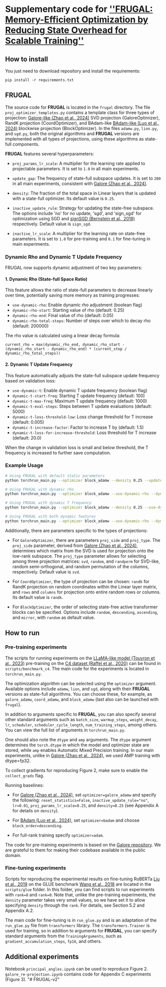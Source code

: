 # Supplementary code for [''FRUGAL: Memory-Efficient Optimization by Reducing State Overhead for Scalable Training''](https://arxiv.org/abs/2411.07837)

## How to install

You just need to download repository and install the requirements:

```
pip install -r requirements.txt
```

## FRUGAL

The source code for **FRUGAL** is located in the `frugal` directory. The file `proj_optimizer_templates.py` contains a template class for three types of projection: [Galore-like (Zhao et al., 2024)](https://arxiv.org/abs/2403.03507) SVD projection (GaloreOptimizer), RandK projection (CoordOptimizer), and BAdam-like [BAdam-like (Luo et al., 2024)](https://arxiv.org/abs/2404.02827) blockwise projection (BlockOptimizer). In the files `adamw.py`, `lion.py`, and `sgd.py`, both the original algorithms and **FRUGAL** versions are implemented with all types of projections, using these algorithms as state-full components.

**FRUGAL** features several hyperparameters:

- `proj_params_lr_scale`: A multiplier for the learning rate applied to projectable parameters. It is set to `1.0` in all main experiments.

- `update_gap`: The frequency of state-full subspace updates. It is set to `200` in all main experiments, consistent with [Galore (Zhao et al., 2024)](https://arxiv.org/abs/2403.03507).

- `density`: The fraction of the total space in Linear layers that is updated with a state-full optimizer. Its default value is `0.25`.

- `inactive_update_rule`: Strategy for updating the state-free subspace. The options include 'no' for no update, 'sgd', and 'sign_sgd' for optimization using SGD and [signSGD (Bernstein et al., 2018)](https://arxiv.org/abs/1802.04434) respectively. Default value is `sign_sgd`.

- `inactive_lr_scale`: A multiplier for the learning rate on state-free parameters. It is set to `1.0` for pre-training and `0.1` for fine-tuning in main experiments.

### Dynamic Rho and Dynamic T Update Frequency

FRUGAL now supports dynamic adjustment of two key parameters:

#### 1. Dynamic Rho (State-full Space Ratio)

This feature allows the ratio of state-full parameters to decrease linearly over time, potentially saving more memory as training progresses:

- `use-dynamic-rho`: Enable dynamic rho adjustment (boolean flag)
- `dynamic-rho-start`: Starting value of rho (default: 0.25)
- `dynamic-rho-end`: Final value of rho (default: 0.05)
- `dynamic-rho-total-steps`: Number of steps over which to decay rho (default: 200000)

The rho value is calculated using a linear decay formula:
```
current_rho = max(dynamic_rho_end, dynamic_rho_start - (dynamic_rho_start - dynamic_rho_end) * (current_step / dynamic_rho_total_steps))
```

#### 2. Dynamic T Update Frequency

This feature automatically adjusts the state-full subspace update frequency based on validation loss:

- `use-dynamic-t`: Enable dynamic T update frequency (boolean flag)
- `dynamic-t-start-freq`: Starting T update frequency (default: 100)
- `dynamic-t-max-freq`: Maximum T update frequency (default: 1000)
- `dynamic-t-eval-steps`: Steps between T update evaluations (default: 5000)
- `dynamic-t-loss-threshold-low`: Loss change threshold for T increase (default: 0.005)
- `dynamic-t-increase-factor`: Factor to increase T by (default: 1.5)
- `dynamic-t-loss-for-increase-threshold`: Loss threshold for T increase (default: 20.0)

When the change in validation loss is small and below threshold, the T frequency is increased to further save computation.

### Example Usage

```bash
# Using FRUGAL with default static parameters
python torchrun_main.py --optimizer block_adamw --density 0.25 --update_gap 200 [other args]

# Using FRUGAL with dynamic rho
python torchrun_main.py --optimizer block_adamw --use-dynamic-rho --dynamic-rho-start 0.25 --dynamic-rho-end 0.05 --dynamic-rho-total-steps 200000 --update_gap 200 [other args]

# Using FRUGAL with dynamic T frequency
python torchrun_main.py --optimizer block_adamw --density 0.25 --use-dynamic-t --dynamic-t-start-freq 100 --dynamic-t-max-freq 1000 --dynamic-t-eval-steps 5000 [other args]

# Using FRUGAL with both dynamic features
python torchrun_main.py --optimizer block_adamw --use-dynamic-rho --dynamic-rho-start 0.25 --dynamic-rho-end 0.05 --dynamic-rho-total-steps 200000 --use-dynamic-t --dynamic-t-start-freq 100 --dynamic-t-max-freq 1000 [other args]
```

Additionally, there are parameters specific to the types of projections:

- For `GaloreOptimizer`, there are parameters `proj_side` and `proj_type`. The `proj_side` parameter, derived from [Galore (Zhao et al., 2024)](https://arxiv.org/abs/2403.03507), determines which matrix from the SVD is used for projection onto the low-rank subspace. The `proj_type` parameter allows for selecting among three projection matrices: `svd`, `random`, and `randperm` for SVD-like, random semi-orthogonal, and random permutation of the columns, respectively. Default value is `svd`.

- For `CoordOptimizer`, the type of projection can be chosen: `randk` for RandK projection on random coordinates within the Linear layer matrix, and `rows` and `columns` for projection onto entire random rows or columns. Its default value is `randk`.

- For `BlockOptimizer`, the order of selecting state-free active transformer blocks can be specified. Options include `random`, `descending`, `ascending`, and `mirror`, with `random` as default value.


## How to run

### Pre-training experiments

The scripts for running experiments on the [LLaMA-like model (Touvron et al., 2023)](https://arxiv.org/abs/2302.13971) pre-training  on the [C4 dataset (Raffel et al., 2020)](https://arxiv.org/abs/1910.10683) can be found in `scripts/benchmark_c4`. The main code for the experiments is located in `torchrun_main.py`. 

The optimization algorithm can be selected using the `optimizer` argument. Available options include `adamw`, `lion`, and `sgd`, along with their **FRUGAL** versions as state-full algorithms. You can choose these, for example, as `galore_adamw`, `coord_adamw`, and `block_adamw` (last also can be launched with `frugal`).

In addition to arguments specific to **FRUGAL**, you can also specify several other standard arguments such as `batch_size`, `warmup_steps`, `weight_decay`, `lr`, `scheduler`, `scheduler_cycle_length`, `num_training_steps`, among others. You can view the full list of arguments in `torchrun_main.py`.

One should also note the `dtype` and `amp` arguments. The `dtype` argument determines the `torch.dtype` in which the model and optimizer state are stored, while `amp` enables Automatic Mixed Precision training. In our main experiments, unlike in [Galore (Zhao et al., 2024)](https://arxiv.org/abs/2403.03507), we used AMP training with dtype=fp32.

To collect gradients for reproducing Figure 2, make sure to enable the `collect_grads` flag.

Running baselines:

- For [Galore (Zhao et al., 2024)](https://arxiv.org/abs/2403.03507), set `optimizer=galore_adamw` and specify the following: `reset_statistics=False`, `inactive_update_rule="no"`, `lr=0.01`, `proj_params_lr_scale=0.25`, and `density=0.25` (see Appendix A for details on `density`).

- For [BAdam (Luo et al., 2024)](https://arxiv.org/abs/2404.02827), set `optimizer=badam` and choose `block_order=descending`.

- For full-rank training specify `optimizer=adam`.

The code for pre-training experiments is based on the [Galore repository](https://github.com/jiaweizzhao/GaLore/). We are grateful to them for making their codebase available in the public domain.

### Fine-tuning experiments

Scripts for reproducing the experimental results on fine-tuning RoBERTa [Liu et al., 2019](https://arxiv.org/abs/1907.11692) on the GLUE benchmark [Wang et al., 2018](https://arxiv.org/abs/1804.07461) are located in the `scripts/glue` folder. In this folder, you can find scripts to run experiments with `rank=8` and `rank=0`. Note that, unlike the pre-training experiments, the `density` parameter takes very small values, so we have set it to allow specifying `density` through the `rank`. For details, see Section 5.2 and Appendix A.2.

The main code for fine-tuning is in `run_glue.py` and is an adaptation of the `run_glue.py` file from `transformers` library. The `transformers.Trainer` is used for training, so in addition to arguments for **FRUGAL**, you can specify standard arguments from the `TrainingArguments`, such as `gradient_accumulation_steps`, `fp16`, and others.

## Additional experiments

Notebook `principal_angles.ipynb` can be used to reproduce Figure 2. `galore_re-projection.ipynb` contains code for Appendix C experiments (Figure 3).
"# FRUGAL-v2" 
